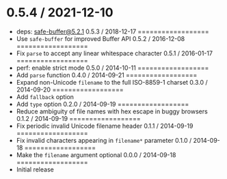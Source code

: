 0.5.4 / 2021-12-10
==================
  * deps: safe-buffer@5.2.1
0.5.3 / 2018-12-17
==================
  * Use `safe-buffer` for improved Buffer API
0.5.2 / 2016-12-08
==================
  * Fix `parse` to accept any linear whitespace character
0.5.1 / 2016-01-17
==================
  * perf: enable strict mode
0.5.0 / 2014-10-11
==================
  * Add `parse` function
0.4.0 / 2014-09-21
==================
  * Expand non-Unicode `filename` to the full ISO-8859-1 charset
0.3.0 / 2014-09-20
==================
  * Add `fallback` option
  * Add `type` option
0.2.0 / 2014-09-19
==================
  * Reduce ambiguity of file names with hex escape in buggy browsers
0.1.2 / 2014-09-19
==================
  * Fix periodic invalid Unicode filename header
0.1.1 / 2014-09-19
==================
  * Fix invalid characters appearing in `filename*` parameter
0.1.0 / 2014-09-18
==================
  * Make the `filename` argument optional
0.0.0 / 2014-09-18
==================
  * Initial release
